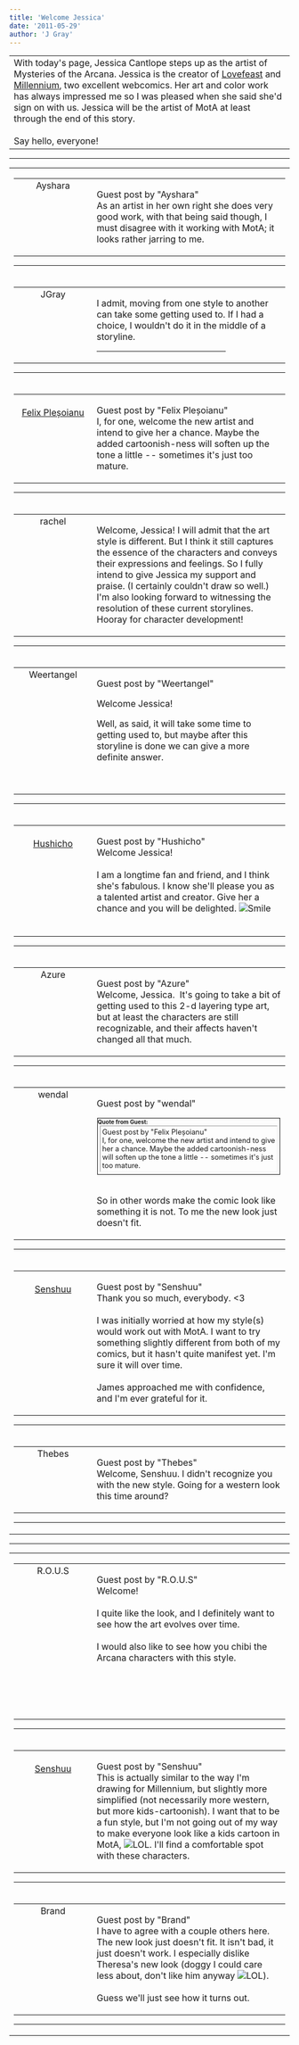```yaml
---
title: 'Welcome Jessica'
date: '2011-05-29'
author: 'J Gray'
---
```


<div>
<!-- Main content here -->
<table border="0" class="post"><tbody><tr><td>
   
   <div class="post_body">
       With today's page, Jessica Cantlope steps up as the artist of Mysteries of the Arcana. Jessica is the creator of <a name="" target="_blank" classname="" class="" href="http://www.lovefeast-comic.com/">Lovefeast</a> and <a name="" target="_blank" classname="" class="" href="http://www.millennium-comic.com/">Millennium</a>, two excellent webcomics. Her art and color work has always impressed me so I was pleased when she said she'd sign on with us. Jessica will be the artist of MotA at least through the end of this story.<br><br>Say hello, everyone!<br>
   </div>
   </td></tr>
   </tbody></table><hr><table style="width:100%; border:0;" class="comment_table"><tbody><tr><td width="100%"><a name=""> </a><div style="width:100%;" class="comment"><table border="0" width="100%"><tbody><tr><td align="center" valign="top" width="125">
<span class="comment_title"><center>Ayshara<br></center><a name="561">&nbsp;</a></span><br>
<center><img src="https://www.gravatar.com/avatar.php?gravatar_id=6f86cb0ffa70485e791906edfc2d1247&amp;default=http%3A%2F%2Fmysteriesofthearcana.com%2Ftemplates%2Fmain%2Fimages%2Favatar.gif&amp;size=80&amp;rating=g" border="0" alt=""></center>
</td>
<td valign="top">


<p class="comment_text"> </p><p class="comment_text"><span class="forum_info">Guest post by "Ayshara"</span><br> As an artist in her own right she does very good work, with that being said though, I must disagree with it working with MotA; it looks rather jarring to me.<br></p>
 

</td></tr></tbody></table>
<hr></div></td></tr><tr><td width="100%"><a name=""> </a><div style="width:100%;" class="comment"><table border="0" width="100%"><tbody><tr><td align="center" valign="top" width="125">
<span class="comment_title"><center>JGray</center><a name="562">&nbsp;</a></span><br>
<center><img src="https://www.gravatar.com/avatar.php?gravatar_id=3de6483cf7ef4947f33483faa590f1a0&amp;default=http%3A%2F%2Fmysteriesofthearcana.com%2Ftemplates%2Fmain%2Fimages%2Favatar.gif&amp;size=100&amp;rating=g" border="0" alt=""></center>
</td>
<td valign="top">


<p class="comment_text"> </p><p class="comment_text">I admit, moving from one style to another can take some getting used to. If I had a choice, I wouldn't do it in the middle of a storyline. <br></p>
 <hr width="70%">

</td></tr></tbody></table>
<hr></div></td></tr><tr><td width="100%"><a name=""> </a><div style="width:100%;" class="comment"><table border="0" width="100%"><tbody><tr><td align="center" valign="top" width="125">
<span class="comment_title"><center><br><a href="http://felix.plesoianu.ro/" target="_blank">Felix Pleșoianu</a><br></center><a name="563">&nbsp;</a></span><br>
<center><img src="https://www.gravatar.com/avatar.php?gravatar_id=e0ad94a966cfab0b02d938e4bf9cd1c1&amp;default=http%3A%2F%2Fmysteriesofthearcana.com%2Ftemplates%2Fmain%2Fimages%2Favatar.gif&amp;size=80&amp;rating=g" border="0" alt=""></center>
</td>
<td valign="top">


<p class="comment_text"> </p><p class="comment_text"><span class="forum_info">Guest post by "Felix Pleșoianu"</span><br> I, for one, welcome the new artist and intend to give her a chance. Maybe the added cartoonish-ness will soften up the tone a little -- sometimes it's just too mature.</p>
 

</td></tr></tbody></table>
<hr></div></td></tr><tr><td width="100%"><a name=""> </a><div style="width:100%;" class="comment"><table border="0" width="100%"><tbody><tr><td align="center" valign="top" width="125">
<span class="comment_title"><center>rachel</center><a name="564">&nbsp;</a></span><br>
<center><img src="/image.php?type=ava&amp;i=spacer.gif" border="0" alt=""></center>
</td>
<td valign="top">


<p class="comment_text"> </p><p class="comment_text">Welcome, Jessica! I will admit that the art style is different. But I think it still captures the essence of the characters and conveys their expressions and feelings. So I fully intend to give Jessica my support and praise. (I certainly couldn't draw so well.) I'm also looking forward to witnessing the resolution of these current storylines. Hooray for character development!<br></p>
 

</td></tr></tbody></table>
<hr></div></td></tr><tr><td width="100%"><a name=""> </a><div style="width:100%;" class="comment"><table border="0" width="100%"><tbody><tr><td align="center" valign="top" width="125">
<span class="comment_title"><center>Weertangel<br></center><a name="565">&nbsp;</a></span><br>
<center><img src="https://www.gravatar.com/avatar.php?gravatar_id=1d9d96987c3709dcf53e59cf6c659b81&amp;default=http%3A%2F%2Fmysteriesofthearcana.com%2Ftemplates%2Fmain%2Fimages%2Favatar.gif&amp;size=80&amp;rating=g" border="0" alt=""></center>
</td>
<td valign="top">


<p class="comment_text"> </p><p class="comment_text"><span class="forum_info">Guest post by "Weertangel"</span><br> </p><p>Welcome Jessica!</p> <p>Well, as said, it will take some time to getting used to, but maybe after this storyline is done we can give a more definite answer.</p> <p>&nbsp;</p>
 

</td></tr></tbody></table>
<hr></div></td></tr><tr><td width="100%"><a name=""> </a><div style="width:100%;" class="comment"><table border="0" width="100%"><tbody><tr><td align="center" valign="top" width="125">
<span class="comment_title"><center><br><a href="http://hushicho.captainn.net" target="_blank">Hushicho</a><br></center><a name="566">&nbsp;</a></span><br>
<center><img src="https://www.gravatar.com/avatar.php?gravatar_id=94f9abc23f1b04aa11c938224998c0e9&amp;default=http%3A%2F%2Fmysteriesofthearcana.com%2Ftemplates%2Fmain%2Fimages%2Favatar.gif&amp;size=80&amp;rating=g" border="0" alt=""></center>
</td>
<td valign="top">


<p class="comment_text"> </p><p class="comment_text"><span class="forum_info">Guest post by "Hushicho"</span><br> Welcome Jessica!<br><br>I am a longtime fan and friend, and I think she's fabulous. I know she'll please you as a talented artist and creator. Give her a chance and you will be delighted. <img src="/smilies/smile.gif" alt="Smile" border="0"><br><br></p>
 

</td></tr></tbody></table>
<hr></div></td></tr><tr><td width="100%"><a name=""> </a><div style="width:100%;" class="comment"><table border="0" width="100%"><tbody><tr><td align="center" valign="top" width="125">
<span class="comment_title"><center>Azure<br></center><a name="568">&nbsp;</a></span><br>
<center><img src="https://www.gravatar.com/avatar.php?gravatar_id=e97cdf9829a7ba88e5e10e1f4633b131&amp;default=http%3A%2F%2Fmysteriesofthearcana.com%2Ftemplates%2Fmain%2Fimages%2Favatar.gif&amp;size=80&amp;rating=g" border="0" alt=""></center>
</td>
<td valign="top">


<p class="comment_text"> </p><p class="comment_text"><span class="forum_info">Guest post by "Azure"</span><br> Welcome, Jessica.&nbsp; It's going to take a bit of getting used to this 2-d layering type art, but at least the characters are still recognizable, and their affects haven't changed all that much.<br></p>
 

</td></tr></tbody></table>
<hr></div></td></tr><tr><td width="100%"><a name=""> </a><div style="width:100%;" class="comment"><table border="0" width="100%"><tbody><tr><td align="center" valign="top" width="125">
<span class="comment_title"><center>wendal<br></center><a name="569">&nbsp;</a></span><br>
<center><img src="https://www.gravatar.com/avatar.php?gravatar_id=9f9956c59287ff44c6ef503bc6fa6f24&amp;default=http%3A%2F%2Fmysteriesofthearcana.com%2Ftemplates%2Fmain%2Fimages%2Favatar.gif&amp;size=80&amp;rating=g" border="0" alt=""></center>
</td>
<td valign="top">


<p class="comment_text"> </p><p class="comment_text"><span class="forum_info">Guest post by "wendal"</span><br> </p><div class="quote-outer" style="margin:1px; width:auto; border:1px solid;"><span style="font-size:10px; font-weight:bold;">Quote from Guest:</span><div class="quote" style="margin:4px; margin-top:1px; padding:3px; width:auto; font-size:80%; border:1px inset;">
<span class="forum_info">Guest post by "Felix Pleșoianu"</span><br> I, for one, welcome the new artist and intend to give her a chance. Maybe the added cartoonish-ness will soften up the tone a little -- sometimes it's just too mature.</div></div>

<br>So in other words make the comic look like something it is not. To me the new look just doesn't fit.
 

</td></tr></tbody></table>
<hr></div></td></tr><tr><td width="100%"><a name=""> </a><div style="width:100%;" class="comment"><table border="0" width="100%"><tbody><tr><td align="center" valign="top" width="125">
<span class="comment_title"><center><br><a href="http://jessicacantlope.com" target="_blank">Senshuu</a><br></center><a name="570">&nbsp;</a></span><br>
<center><img src="https://www.gravatar.com/avatar.php?gravatar_id=482eb032d6873af267b7b069c9cbedc7&amp;default=http%3A%2F%2Fmysteriesofthearcana.com%2Ftemplates%2Fmain%2Fimages%2Favatar.gif&amp;size=80&amp;rating=g" border="0" alt=""></center>
</td>
<td valign="top">


<p class="comment_text"> </p><p class="comment_text"><span class="forum_info">Guest post by "Senshuu"</span><br> Thank you so much, everybody. &lt;3<br><br>I was initially worried at how my style(s) would work out with MotA. I want to try something slightly different from both of my comics, but it hasn't quite manifest yet. I'm sure it will over time.<br><br>James approached me with confidence, and I'm ever grateful for it.<br></p>
 

</td></tr></tbody></table>
<hr></div></td></tr><tr><td width="100%"><a name=""> </a><div style="width:100%;" class="comment"><table border="0" width="100%"><tbody><tr><td align="center" valign="top" width="125">
<span class="comment_title"><center>Thebes<br></center><a name="571">&nbsp;</a></span><br>
<center><img src="https://www.gravatar.com/avatar.php?gravatar_id=e6d0c78213ce974516c62d6968cecc24&amp;default=http%3A%2F%2Fmysteriesofthearcana.com%2Ftemplates%2Fmain%2Fimages%2Favatar.gif&amp;size=80&amp;rating=g" border="0" alt=""></center>
</td>
<td valign="top">


<p class="comment_text"> </p><p class="comment_text"><span class="forum_info">Guest post by "Thebes"</span><br> Welcome, Senshuu. I didn't recognize you with the new style. Going for a western look this time around?</p>
 

</td></tr></tbody></table>
<hr></div></td></tr><tr></tr></tbody></table>
<!-- End main content -->
              </div>

<!-- Page 2 Comments -->

<div>
<!-- Main content here -->
<hr><table style="width:100%; border:0;" class="comment_table"><tbody><tr><td width="100%"><a name=""> </a><div style="width:100%;" class="comment"><table border="0" width="100%"><tbody><tr><td align="center" valign="top" width="125">
<span class="comment_title"><center>R.O.U.S<br></center><a name="572">&nbsp;</a></span><br>
<center><img src="https://www.gravatar.com/avatar.php?gravatar_id=19045375626462be7ec5d25533b17713&amp;default=http%3A%2F%2Fmysteriesofthearcana.com%2Ftemplates%2Fmain%2Fimages%2Favatar.gif&amp;size=80&amp;rating=g" border="0" alt=""></center>
</td>
<td valign="top">


<p class="comment_text"> </p><p class="comment_text"><span class="forum_info">Guest post by "R.O.U.S"</span><br> Welcome!<br><br>I quite like the look, and I definitely want to see how the art evolves over time.<br><br>I would also like to see how you chibi the Arcana characters with this style.<br><br><br><br><br></p>
 

</td></tr></tbody></table>
<hr></div></td></tr><tr><td width="100%"><a name=""> </a><div style="width:100%;" class="comment"><table border="0" width="100%"><tbody><tr><td align="center" valign="top" width="125">
<span class="comment_title"><center><br><a href="http://senshuu.com" target="_blank">Senshuu</a><br></center><a name="573">&nbsp;</a></span><br>
<center><img src="https://www.gravatar.com/avatar.php?gravatar_id=482eb032d6873af267b7b069c9cbedc7&amp;default=http%3A%2F%2Fmysteriesofthearcana.com%2Ftemplates%2Fmain%2Fimages%2Favatar.gif&amp;size=80&amp;rating=g" border="0" alt=""></center>
</td>
<td valign="top">


<p class="comment_text"> </p><p class="comment_text"><span class="forum_info">Guest post by "Senshuu"</span><br> This is actually similar to the way I'm drawing for Millennium, but slightly more simplified (not necessarily more western, but more kids-cartoonish). I want that to be a fun style, but I'm not going out of my way to make everyone look like a kids cartoon in MotA, <img src="/smilies/laugh.gif" alt="LOL" border="0">. I'll find a comfortable spot with these characters.<br></p>
 

</td></tr></tbody></table>
<hr></div></td></tr><tr><td width="100%"><a name=""> </a><div style="width:100%;" class="comment"><table border="0" width="100%"><tbody><tr><td align="center" valign="top" width="125">
<span class="comment_title"><center>Brand<br></center><a name="581">&nbsp;</a></span><br>
<center><img src="https://www.gravatar.com/avatar.php?gravatar_id=4db91e90c53bf362b3ec729e755b8b33&amp;default=http%3A%2F%2Fmysteriesofthearcana.com%2Ftemplates%2Fmain%2Fimages%2Favatar.gif&amp;size=80&amp;rating=g" border="0" alt=""></center>
</td>
<td valign="top">


<p class="comment_text"> </p><p class="comment_text"><span class="forum_info">Guest post by "Brand"</span><br> I have to agree with a couple others here. The new look just doesn't fit. It isn't bad, it just doesn't work. I especially dislike Theresa's new look (doggy I could care less about, don't like him anyway <img src="/smilies/laugh.gif" alt="LOL" border="0">).
<br>
<br>Guess we'll just see how it turns out.</p>
 

</td></tr></tbody></table>
<hr></div></td></tr><tr></tr></tbody></table>
<!-- End main content -->
              </div>
